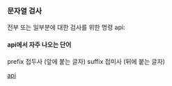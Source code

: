 ### 문자열 검사
전부 또는 일부분에 대한 검사를 위한 명령
api: 

#### api에서 자주 나오는 단어
prefix 접두사 (앞에 붙는 글자)
suffix 접미사 (뒤에 붙는 글자)

[api](https://docs.oracle.com/en/java/javase/17/docs/api/java.base/java/lang/String.html)
